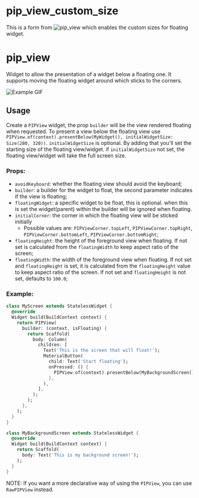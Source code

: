 # pip_view_custom_size

This is a form from ![pip_view](https://github.com/lslv1243/pip_view) which enables the custom sizes for floating widget. 


# pip_view

Widget to allow the presentation of a widget below a floating one. It supports moving the floating widget around which sticks to the corners.

![Example GIF](https://github.com/lslv1243/pip_view/raw/master/doc/example.gif)

## Usage

Create a `PIPView` widget, the prop `builder` will be the view rendered floating when requested. To present a view below the floating view use `PIPView.of(context).presentBelow(MyWidget(), initialWidgetSize: Size(280, 320))`. `initialWidgetSize` is optional. By adding that you'll set the starting size of the floating view/widget. if `initialWidgetSize` not set, the floating view/widget will take the full screen size.

### Props:

- `avoidKeyboard`: whether the floating view should avoid the keyboard;
- `builder`: a builder for the widget to float, the second parameter indicates if the view is floating;
- `floatingWidget`: a specific widget to be float, this is optional. when this is set the widget(parent) within the builder will be ignored when floating.
- `initialCorner`: the corner in which the floating view will be sticked initially
  - Possible values are: `PIPViewCorner.topLeft`, `PIPViewCorner.topRight`, `PIPViewCorner.bottomLeft`, `PIPViewCorner.bottomRight`;
- `floatingHeight`: the height of the foreground view when floating. If not set is calculated from the `floatingWidth` to keep aspect ratio of the screen;
- `floatingWidth`: the width of the foreground view when floating. If not set and `floatingHeight` is set, it is calculated from the `floatingHeight` value to keep aspect ratio of the screen. If not set and `floatingHeight` is not set, defaults to `100.0`;

### Example:

``` dart
class MyScreen extends StatelessWidget {
  @override
  Widget build(BuildContext context) {
    return PIPView(
      builder: (context, isFloating) {
        return Scaffold(
          body: Column(
            children: [
              Text('This is the screen that will float!');
              MaterialButton(
                child: Text('Start floating');
                onPressed: () {
                  PIPView.of(context).presentBelow(MyBackgroundScreen(), initialWidgetSize: Size(320, 280));
                },
              ),
            ],
          );
        );
      },
    );
  }
}

class MyBackgroundScreen extends StatelessWidget {
  @override
  Widget build(BuildContext context) {
    return Scaffold(
      body: Text('This is my background screen!');
    );
  }
}
```

NOTE: If you want a more declarative way of using the `PIPView`, you can use `RawPIPView` instead.
